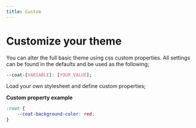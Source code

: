 ```yaml
---
title: Custom
---
```


# Customize your theme

You can alter the full basic theme using css custom properties. All settings can be found in the defaults and be used as the following;

```css
--coat-[VARIABLE]: [YOUR_VALUE];
```

Load your own stylesheet and define custom properties;

**Custom property example**

```css
:root {
	--coat-background-color: red;
}
```
